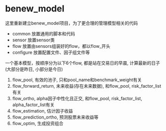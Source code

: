 # benew_model

这里重新建立benew_model项目，为了更合理的管理模型相关的代码

- common 放置通用的脚本和代码
- sensor 放置sensor类
- flow 放置由sensors组装好的flow，都以flow_开头
- configure 放置配置文件、因子组文件等


一个基本模型，按顺序分为以下6个flow, 都是站在交易日的早晨, 计算最新的日子(大部分是昨日, 小部分是今日)
1. flow_pool, 有效的池子, 只和pool_name和benchmark_weight有关
2. flow_forward_return, 未来收益(存在未来数据), 和flow_pool, risk_factor_list有关
3. flow_ortho, alpha因子中性化且正交, 和flow_pool, risk_factor_list, alpha_factor_list有关
4. flow_estimation, 估计因子收益
5. flow_prediction_ortho, 预测股票未来收益等
6. flow_optim, 生成投资组合

